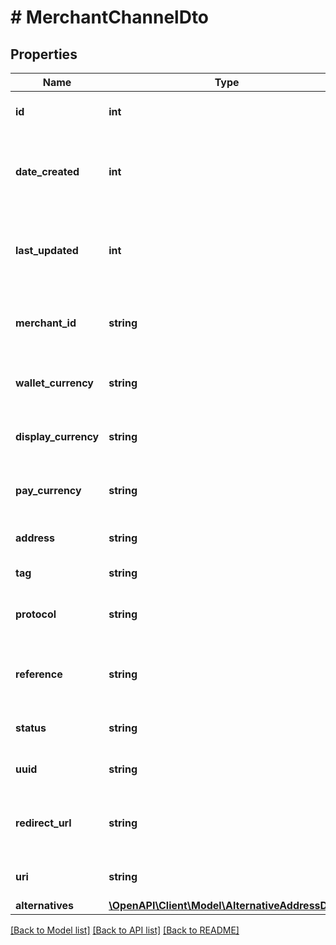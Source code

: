 # # MerchantChannelDto

## Properties

Name | Type | Description | Notes
------------ | ------------- | ------------- | -------------
**id** | **int** | The UUID of the channel. | [optional] [default to 0]
**date_created** | **int** | The date and time, encoded into UNIX epoch timestamps. | [optional] [default to 0]
**last_updated** | **int** | The date and time, encoded into UNIX epoch timestamps. | [optional] [default to 0]
**merchant_id** | **string** | The merchant ID linked to the channel. | [optional]
**wallet_currency** | **string** | The wallet currency of the channel. | [optional]
**display_currency** | **string** | The display currency of the channel. | [optional]
**pay_currency** | **string** | The payed currency of the channel. | [optional]
**address** | **string** | The address of the channel | [optional]
**tag** | **string** | The tag for payments | [optional]
**protocol** | **string** | The protocol of the channel. | [optional]
**reference** | **string** | The custom reference for the channel payment. | [optional]
**status** | **string** | The status of the channel. | [optional]
**uuid** | **string** | The UUID of the channel. | [optional]
**redirect_url** | **string** | The redirect URL to the channel payment page. | [optional]
**uri** | **string** | The URI of the address for QR code | [optional]
**alternatives** | [**\OpenAPI\Client\Model\AlternativeAddressDto[]**](AlternativeAddressDto.md) |  | [optional]

[[Back to Model list]](../../README.md#models) [[Back to API list]](../../README.md#endpoints) [[Back to README]](../../README.md)
